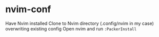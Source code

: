 # nvim-conf
Have Nvim installed
Clone to Nvim directory (.config/nvim in my case) overwriting existing config
Open nvim and run `:PackerInstall`
